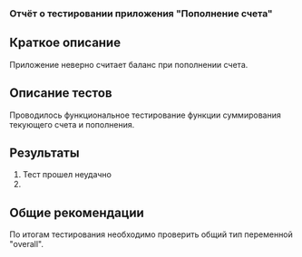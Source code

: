 ### Отчёт о тестировании приложения "Пополнение счета"

## Краткое описание

Приложение неверно считает баланс при пополнении счета.

## Описание тестов

Проводилось функциональное тестирование функции суммирования текующего счета и пополнения.

## Результаты

1. Тест прошел неудачно
1. [](https://github.com/BairB/Java_hw_2_1/issues/1)

## Общие рекомендации

По итогам тестирования необходимо проверить общий тип переменной "overall".